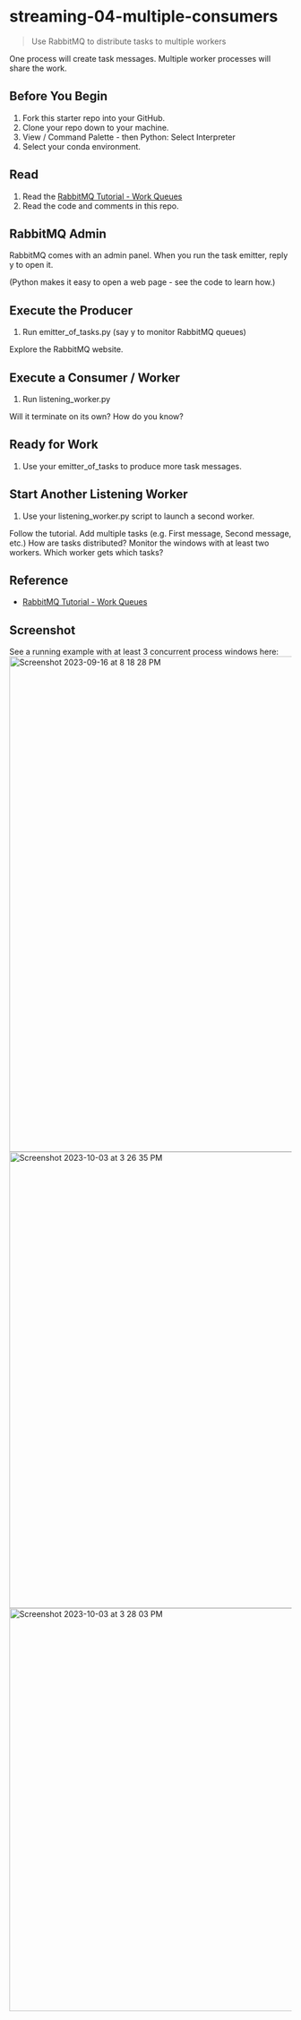 # streaming-04-multiple-consumers

> Use RabbitMQ to distribute tasks to multiple workers

One process will create task messages. Multiple worker processes will share the work. 


## Before You Begin

1. Fork this starter repo into your GitHub.
1. Clone your repo down to your machine.
1. View / Command Palette - then Python: Select Interpreter
1. Select your conda environment. 

## Read

1. Read the [RabbitMQ Tutorial - Work Queues](https://www.rabbitmq.com/tutorials/tutorial-two-python.html)
1. Read the code and comments in this repo.

## RabbitMQ Admin 

RabbitMQ comes with an admin panel. When you run the task emitter, reply y to open it. 

(Python makes it easy to open a web page - see the code to learn how.)

## Execute the Producer

1. Run emitter_of_tasks.py (say y to monitor RabbitMQ queues)

Explore the RabbitMQ website.

## Execute a Consumer / Worker

1. Run listening_worker.py

Will it terminate on its own? How do you know? 

## Ready for Work

1. Use your emitter_of_tasks to produce more task messages.

## Start Another Listening Worker 

1. Use your listening_worker.py script to launch a second worker. 

Follow the tutorial. 
Add multiple tasks (e.g. First message, Second message, etc.)
How are tasks distributed? 
Monitor the windows with at least two workers. 
Which worker gets which tasks?


## Reference

- [RabbitMQ Tutorial - Work Queues](https://www.rabbitmq.com/tutorials/tutorial-two-python.html)


## Screenshot

See a running example with at least 3 concurrent process windows here:
<img width="885" alt="Screenshot 2023-09-16 at 8 18 28 PM" src="https://github.com/Shantik998/streaming-04-multiple-consumers/assets/84759571/e2ee99c4-b904-4803-a8ad-5b75409a0814">
<img width="815" alt="Screenshot 2023-10-03 at 3 26 35 PM" src="https://github.com/Shantik998/streaming-04-multiple-consumers/assets/84759571/f028061d-dc4c-4131-837e-7ff1fecea7cb">
<img width="720" alt="Screenshot 2023-10-03 at 3 28 03 PM" src="https://github.com/Shantik998/streaming-04-multiple-consumers/assets/84759571/94901a7c-c1a7-47c7-921e-001deb53e5ef">


